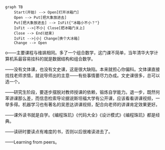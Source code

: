 ```mermaid
graph TB
	Start(开始) --> Open[打开冰箱门]
	Open --> Put[把大象放进去]
	Put[把大象放进去] --> IsFit{"冰箱小不小？"}
	IsFit -->|不小| Close[把冰箱门关上]
	Close --> End(结束)
	IsFit -->|小| Change[换个大冰箱]
	Change --> Open
```

o——主要课程与维飒相同。多了一个组合数学，这门课不简单，当年清华大学计算机系最容易挂科的就是数据结构和组合数学。

——没有文体课，也没有文史课，这是很大缺陷。本来就担心你偏科。文体课直接找找老师求情，就说导师出的主意——有些事情要尽力办成。文史课很多，总可以选一个。

——研究生阶段，要逐步摆脱对教师授课的依赖，锻炼自学能力。退一步，既然何苯讲课那么差，而信息检索导论据说斯坦福大学有公开课，应该看看讲课视频，一举多得。机器学习也有著名的吴恩达讲课视频，配合向老师的讲课肯定效果更好。

——课外读书就是自学。《编程珠玑》《代码大全》《设计模式》《编程珠玑》都是经典。

——读研时要读点有难度的书，否则以后很难读进去了。

——Learning from peers。